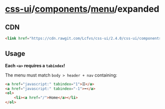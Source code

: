 # [css-ui](../../../#readme)/[components](../../#readme)/[menu](../#readme)/<a>expanded</a>

## CDN

```html
<link href="https://cdn.rawgit.com/Lcfvs/css-ui/2.4.0/css-ui/components/menu/expanded/expanded.min.css" media="screen" rel="stylesheet" /> 
```

## Usage

**Each `<a>` requires a `tabindex`!**

The menu must match `body > header + nav` containing:

```html
<a href="javascript:" tabindex="1">☰</a>
<a href="javascript:" tabindex="-1">⬅</a>
<ol>
    <li><a href="/">Home</a></li>
</ol>
```